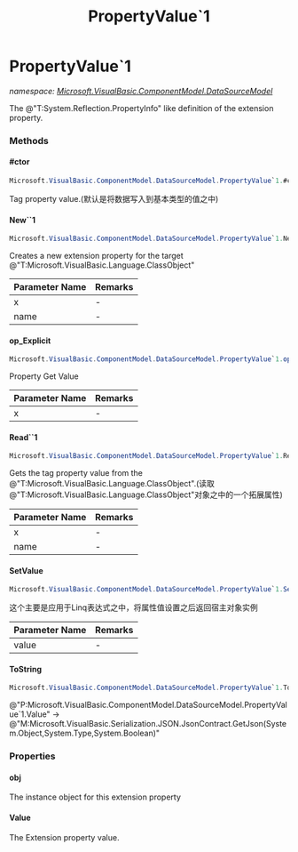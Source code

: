 ﻿---
title: PropertyValue`1
---

# PropertyValue`1
_namespace: [Microsoft.VisualBasic.ComponentModel.DataSourceModel](N-Microsoft.VisualBasic.ComponentModel.DataSourceModel.html)_

The @"T:System.Reflection.PropertyInfo" like definition of the extension property.



### Methods

#### #ctor
```csharp
Microsoft.VisualBasic.ComponentModel.DataSourceModel.PropertyValue`1.#ctor
```
Tag property value.(默认是将数据写入到基本类型的值之中)

#### New``1
```csharp
Microsoft.VisualBasic.ComponentModel.DataSourceModel.PropertyValue`1.New``1(``0,System.String)
```
Creates a new extension property for the target @"T:Microsoft.VisualBasic.Language.ClassObject"

|Parameter Name|Remarks|
|--------------|-------|
|x|-|
|name|-|


#### op_Explicit
```csharp
Microsoft.VisualBasic.ComponentModel.DataSourceModel.PropertyValue`1.op_Explicit(Microsoft.VisualBasic.ComponentModel.DataSourceModel.PropertyValue{`0})~`0
```
Property Get Value

|Parameter Name|Remarks|
|--------------|-------|
|x|-|


#### Read``1
```csharp
Microsoft.VisualBasic.ComponentModel.DataSourceModel.PropertyValue`1.Read``1(``0,System.String)
```
Gets the tag property value from the @"T:Microsoft.VisualBasic.Language.ClassObject".(读取@"T:Microsoft.VisualBasic.Language.ClassObject"对象之中的一个拓展属性)

|Parameter Name|Remarks|
|--------------|-------|
|x|-|
|name|-|


#### SetValue
```csharp
Microsoft.VisualBasic.ComponentModel.DataSourceModel.PropertyValue`1.SetValue(`0)
```
这个主要是应用于Linq表达式之中，将属性值设置之后返回宿主对象实例

|Parameter Name|Remarks|
|--------------|-------|
|value|-|


#### ToString
```csharp
Microsoft.VisualBasic.ComponentModel.DataSourceModel.PropertyValue`1.ToString
```
@"P:Microsoft.VisualBasic.ComponentModel.DataSourceModel.PropertyValue`1.Value" -> @"M:Microsoft.VisualBasic.Serialization.JSON.JsonContract.GetJson(System.Object,System.Type,System.Boolean)"


### Properties

#### obj
The instance object for this extension property
#### Value
The Extension property value.
